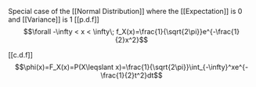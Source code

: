 Special case of the [[Normal Distribution]] where the [[Expectation]] is 0 and [[Variance]] is 1
[[p.d.f]]
$$\forall -\infty < x < \infty\; f_X(x)=\frac{1}{\sqrt{2\pi}}e^{-\frac{1}{2}x^2}$$

[[c.d.f]]
$$\phi(x)=F_X(x)=P(X\leqslant x)=\frac{1}{\sqrt{2\pi}}\int_{-\infty}^xe^{-\frac{1}{2}t^2}dt$$